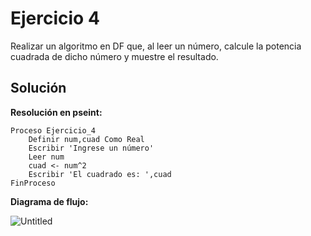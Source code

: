 # Ejercicio 4

Realizar un algoritmo en DF que, al leer un número, calcule la potencia cuadrada de dicho número y muestre el resultado.

## Solución

**Resolución en pseint:**

```
Proceso Ejercicio_4
	Definir num,cuad Como Real
	Escribir 'Ingrese un número'
	Leer num
	cuad <- num^2
	Escribir 'El cuadrado es: ',cuad
FinProceso
```

**Diagrama de flujo:**

![Untitled](Ejercicio%204%207da995e7f1a740289a0d1f25e0e24265/Untitled.png)